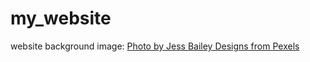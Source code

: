# my_website
website background image: 
[Photo by Jess Bailey Designs from Pexels](https://www.pexels.com/@jessbaileydesign?utm_content=attributionCopyText&utm_medium=referral&utm_source=pexels)
